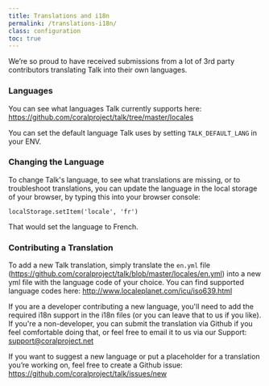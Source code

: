 ```yaml
---
title: Translations and i18n
permalink: /translations-i18n/
class: configuration
toc: true
---
```


We’re so proud to have received submissions from a lot of 3rd party contributors translating Talk into their own languages.

### Languages

You can see what languages Talk currently supports here: https://github.com/coralproject/talk/tree/master/locales

You can set the default language Talk uses by setting `TALK_DEFAULT_LANG` in your ENV. 

### Changing the Language

To change Talk's language, to see what translations are missing, or to troubleshoot translations, you can update the language in the local storage of your browser, by typing this into your browser console:

`localStorage.setItem('locale', 'fr')`

That would set the language to French.

### Contributing a Translation

To add a new Talk translation, simply translate the `en.yml` file (https://github.com/coralproject/talk/blob/master/locales/en.yml) into a new yml file with the language code of your choice. You can find supported language codes here: http://www.localeplanet.com/icu/iso639.html

If you are a developer contributing a new language, you'll need to add the required i18n support in the i18n files (or you can leave that to us if you like). If you're a non-developer, you can submit the translation via Github if you feel comfortable doing that, or feel free to email it to us via our Support: support@coralproject.net

If you want to suggest a new language or put a placeholder for a translation you’re working on, feel free to create a Github issue: https://github.com/coralproject/talk/issues/new
